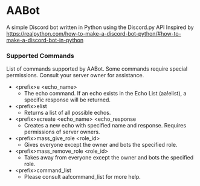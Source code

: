 # AABot
A simple Discord bot written in Python using the Discord.py API
Inspired by https://realpython.com/how-to-make-a-discord-bot-python/#how-to-make-a-discord-bot-in-python

### Supported Commands
List of commands supported by AABot. Some commands require special permissions. Consult your server owner for assistance.
* \<prefix>e <echo_name>
  * The echo command. If an echo exists in the Echo List (aa!elist), a specific response will be returned.
* \<prefix>elist
  * Returns a list of all possible echos.
* \<prefix>ecreate <echo_name> <echo_response
  * Creates a new echo with specified name and response. Requires permissions of server owners.
* \<prefix>mass_give_role <role_id>
  * Gives everyone except the owner and bots the specified role.
* \<prefix>mass_remove_role <role_id>
  * Takes away from everyone except the owner and bots the specified role.
* \<prefix>command_list
  * Please consult aa!command_list for more help.
